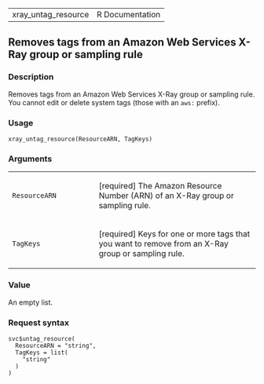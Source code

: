 <table style="width: 100%;">
<tbody>
<tr class="odd">
<td>xray_untag_resource</td>
<td style="text-align: right;">R Documentation</td>
</tr>
</tbody>
</table>

## Removes tags from an Amazon Web Services X-Ray group or sampling rule

### Description

Removes tags from an Amazon Web Services X-Ray group or sampling rule.
You cannot edit or delete system tags (those with an `⁠aws:⁠` prefix).

### Usage

    xray_untag_resource(ResourceARN, TagKeys)

### Arguments

<table>
<colgroup>
<col style="width: 35%" />
<col style="width: 65%" />
</colgroup>
<tbody>
<tr class="odd">
<td><code id="xray_untag_resource_:_ResourceARN">ResourceARN</code></td>
<td><p>[required] The Amazon Resource Number (ARN) of an X-Ray group or
sampling rule.</p></td>
</tr>
<tr class="even">
<td><code id="xray_untag_resource_:_TagKeys">TagKeys</code></td>
<td><p>[required] Keys for one or more tags that you want to remove from
an X-Ray group or sampling rule.</p></td>
</tr>
</tbody>
</table>

### Value

An empty list.

### Request syntax

    svc$untag_resource(
      ResourceARN = "string",
      TagKeys = list(
        "string"
      )
    )
